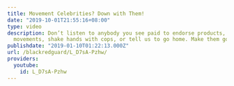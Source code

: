 ```yaml
---
title: Movement Celebrities? Down with Them!
date: "2019-10-01T21:55:16+08:00"
type: video
description: Don’t listen to anybody you see paid to endorse products, defang revolutionary
  movements, shake hands with cops, or tell us to go home. Make them go home.
publishdate: "2019-01-10T01:22:13.000Z"
url: /blackredguard/L_D7sA-Pzhw/
providers:
  youtube:
    id: L_D7sA-Pzhw
---
```

